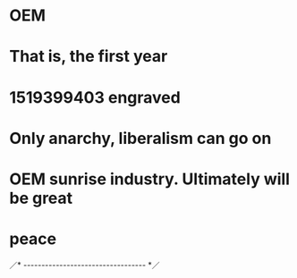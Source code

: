 # OEM
# That is, the first year
# 1519399403 engraved
# Only anarchy, liberalism can go on
# OEM sunrise industry. Ultimately will be great
# peace


／* ---------------------------------- *／


#
#



#
#







#
#


